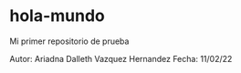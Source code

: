 # hola-mundo
Mi primer repositorio de prueba

Autor: Ariadna Dalleth Vazquez Hernandez
Fecha: 11/02/22
